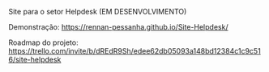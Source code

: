 Site para o setor Helpdesk (EM DESENVOLVIMENTO)

Demonstração: https://rennan-pessanha.github.io/Site-Helpdesk/

Roadmap do projeto: https://trello.com/invite/b/dREdR9Sh/edee62db05093a148bd12384c1c9c516/site-helpdesk
